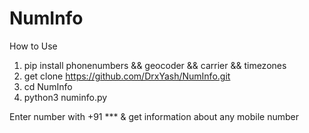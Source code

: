 # NumInfo
How to Use

1. pip install phonenumbers && geocoder && carrier && timezones
2. get clone https://github.com/DrxYash/NumInfo.git
3. cd NumInfo
4. python3 numinfo.py

Enter number with +91 *** & get information about any mobile number
